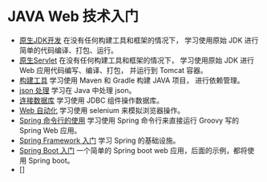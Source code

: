 # JAVA Web 技术入门

- [原生JDK开发](TryNativeJDK/README.md)
  在没有任何构建工具和框架的情况下，
  学习使用原始 JDK 进行简单的代码编译、打包、运行。
- [原生Servlet](TryNativeServlet/README.md)
  在没有任何构建工具和框架的情况下，
  学习使用原始 JDK 进行 Web 应用代码编写、编译、打包，
  并运行到 Tomcat 容器。
- [构建工具](TryBuild/README.md)
  学习使用 Maven 和 Gradle 构建 JAVA 项目，
  进行依赖管理。
- [json 处理](TryJson/README.md)
  学习在 Java 中处理 json。
- [连接数据库](TryMySQL/README.md)
  学习使用 JDBC 组件操作数据库。
- [Web 自动化](TrySelenium/README.md)
  学习使用 selenium 来模拟浏览器操作。
- [Spring 命令行的使用](TrySpringBootCLI/README.md)
  学习使用 Spring 命令行来直接运行 Groovy 写的 Spring Web 应用。
- [Spring Framework 入门](TrySpringFramework/README.md)
  学习 Spring 的基础设施。
- [Spring Boot 入门](TrySpringBoot/HELP.md)
  一个简单的 Spring boot web 应用，后面的示例，都将使用 Spring boot。
- []